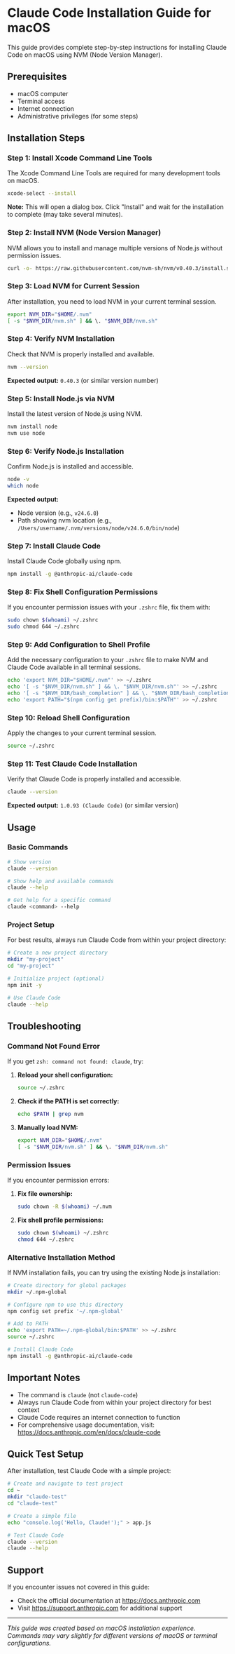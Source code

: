 # Claude Code Installation Guide for macOS

This guide provides complete step-by-step instructions for installing Claude Code on macOS using NVM (Node Version Manager).

## Prerequisites

- macOS computer
- Terminal access
- Internet connection
- Administrative privileges (for some steps)

## Installation Steps

### Step 1: Install Xcode Command Line Tools

The Xcode Command Line Tools are required for many development tools on macOS.

```bash
xcode-select --install
```

**Note:** This will open a dialog box. Click "Install" and wait for the installation to complete (may take several minutes).

### Step 2: Install NVM (Node Version Manager)

NVM allows you to install and manage multiple versions of Node.js without permission issues.

```bash
curl -o- https://raw.githubusercontent.com/nvm-sh/nvm/v0.40.3/install.sh | bash
```

### Step 3: Load NVM for Current Session

After installation, you need to load NVM in your current terminal session.

```bash
export NVM_DIR="$HOME/.nvm"
[ -s "$NVM_DIR/nvm.sh" ] && \. "$NVM_DIR/nvm.sh"
```

### Step 4: Verify NVM Installation

Check that NVM is properly installed and available.

```bash
nvm --version
```

**Expected output:** `0.40.3` (or similar version number)

### Step 5: Install Node.js via NVM

Install the latest version of Node.js using NVM.

```bash
nvm install node
nvm use node
```

### Step 6: Verify Node.js Installation

Confirm Node.js is installed and accessible.

```bash
node -v
which node
```

**Expected output:**
- Node version (e.g., `v24.6.0`)
- Path showing nvm location (e.g., `/Users/username/.nvm/versions/node/v24.6.0/bin/node`)

### Step 7: Install Claude Code

Install Claude Code globally using npm.

```bash
npm install -g @anthropic-ai/claude-code
```

### Step 8: Fix Shell Configuration Permissions

If you encounter permission issues with your `.zshrc` file, fix them with:

```bash
sudo chown $(whoami) ~/.zshrc
sudo chmod 644 ~/.zshrc
```

### Step 9: Add Configuration to Shell Profile

Add the necessary configuration to your `.zshrc` file to make NVM and Claude Code available in all terminal sessions.

```bash
echo 'export NVM_DIR="$HOME/.nvm"' >> ~/.zshrc
echo '[ -s "$NVM_DIR/nvm.sh" ] && \. "$NVM_DIR/nvm.sh"' >> ~/.zshrc
echo '[ -s "$NVM_DIR/bash_completion" ] && \. "$NVM_DIR/bash_completion"' >> ~/.zshrc
echo 'export PATH="$(npm config get prefix)/bin:$PATH"' >> ~/.zshrc
```

### Step 10: Reload Shell Configuration

Apply the changes to your current terminal session.

```bash
source ~/.zshrc
```

### Step 11: Test Claude Code Installation

Verify that Claude Code is properly installed and accessible.

```bash
claude --version
```

**Expected output:** `1.0.93 (Claude Code)` (or similar version)

## Usage

### Basic Commands

```bash
# Show version
claude --version

# Show help and available commands
claude --help

# Get help for a specific command
claude <command> --help
```

### Project Setup

For best results, always run Claude Code from within your project directory:

```bash
# Create a new project directory
mkdir "my-project"
cd "my-project"

# Initialize project (optional)
npm init -y

# Use Claude Code
claude --help
```

## Troubleshooting

### Command Not Found Error

If you get `zsh: command not found: claude`, try:

1. **Reload your shell configuration:**
   ```bash
   source ~/.zshrc
   ```

2. **Check if the PATH is set correctly:**
   ```bash
   echo $PATH | grep nvm
   ```

3. **Manually load NVM:**
   ```bash
   export NVM_DIR="$HOME/.nvm"
   [ -s "$NVM_DIR/nvm.sh" ] && \. "$NVM_DIR/nvm.sh"
   ```

### Permission Issues

If you encounter permission errors:

1. **Fix file ownership:**
   ```bash
   sudo chown -R $(whoami) ~/.nvm
   ```

2. **Fix shell profile permissions:**
   ```bash
   sudo chown $(whoami) ~/.zshrc
   chmod 644 ~/.zshrc
   ```

### Alternative Installation Method

If NVM installation fails, you can try using the existing Node.js installation:

```bash
# Create directory for global packages
mkdir ~/.npm-global

# Configure npm to use this directory
npm config set prefix '~/.npm-global'

# Add to PATH
echo 'export PATH=~/.npm-global/bin:$PATH' >> ~/.zshrc
source ~/.zshrc

# Install Claude Code
npm install -g @anthropic-ai/claude-code
```

## Important Notes

- The command is `claude` (not `claude-code`)
- Always run Claude Code from within your project directory for best context
- Claude Code requires an internet connection to function
- For comprehensive usage documentation, visit: https://docs.anthropic.com/en/docs/claude-code

## Quick Test Setup

After installation, test Claude Code with a simple project:

```bash
# Create and navigate to test project
cd ~
mkdir "claude-test"
cd "claude-test"

# Create a simple file
echo "console.log('Hello, Claude!');" > app.js

# Test Claude Code
claude --version
claude --help
```

## Support

If you encounter issues not covered in this guide:
- Check the official documentation at https://docs.anthropic.com
- Visit https://support.anthropic.com for additional support

---

*This guide was created based on macOS installation experience. Commands may vary slightly for different versions of macOS or terminal configurations.*